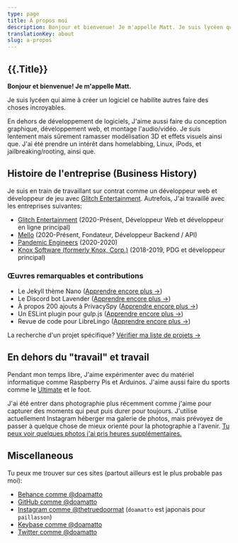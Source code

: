 ```yaml
---
type: page
title: À propos moi
description: Bonjour et bienvenue! Je m'appelle Matt. Je suis lycéen qui aime à créer un logiciel ce habilite autres faire des choses incroyables.
translationKey: about
slug: a-propos
---
```


## {{.Title}}

**Bonjour et bienvenue! Je m'appelle Matt.**

Je suis lycéen qui aime à créer un logiciel ce habilite autres faire des choses incroyables.

En dehors de développement de logiciels, J'aime aussi faire du conception graphique, développement web, et montage l'audio/vidéo. Je suis lentement mais sûrement ramasser modélisation 3D et effets visuels ainsi que. J'ai été prendre un intérêt dans homelabbing, Linux, iPods, et jailbreaking/rooting, ainsi que.

## Histoire de l'entreprise (Business History)

Je suis en train de travaillant sur contrat comme un développeur web et développeur de jeu avec [Glitch Entertainment](https://glitchbeta.doamatto.xyz). Autrefois, J'ai travaillé avec les entreprises suivantes:

- [Glitch Entertainment](https://playglitch.xyz) (2020-Présent, Développeur Web et développeur en ligne principal)
- [Mello](https://github.com/mello-app) (2020-Présent, Fondateur, Développeur Backend / API)
- [Pandemic Engineers](https://github.com/Pandemic-Engineers) (2020-2020)
- [Knox Software (formerly Knox, Corp.)](https://github.com/knoxsoftware) (2018-2019, PDG et développeur principal)

### Œuvres remarquables et contributions

- Le Jekyll thème Nano  ([Apprendre encore plus &rarr;](https://doamatto.xyz/nano))
- Le Discord bot Lavender ([Apprendre encore plus &rarr;](https://github.com/knoxsoftware/lavender))
- À propos 200 ajouts à PrivacySpy ([Apprendre encore plus &rarr;](/privacyspy))
- Un ESLint plugin pour gulp.js ([Apprendre encore plus &rarr;](https://github.com/flaganalytics/gulp-eslint))
- Revue de code pour LibreLingo ([Apprendre encore plus &rarr;](https://github.com/kantord/LibreLingo))

La recherche d'un projet spécifique? [Vérifier ma liste de projets &rarr;](/projects)

## En dehors du "travail" et travail

Pendant mon temps libre, J'aime expérimenter avec du matériel informatique comme Raspberry Pis et Arduinos. J'aime aussi faire du sports comme le [Ultimate](https://fr.wikipedia.org/wiki/Ultimate_(sport)) et le foot.

J'ai été entrer dans photographie plus récemment comme j'aime pour capturer des moments qui peut puis durer pour toujours. J'utilise actuellement Instagram héberger ma galerie de photos, mais prévoyez de passer à quelque chose de mieux orienté pour la photographie a l'avenir. [Tu peux voir quelques photos j'ai pris heures supplémentaires.](https://www.instagram.com/thetruedoormat/)

## Miscellaneous

Tu peux me trouver sur ces sites (partout ailleurs est le plus probable pas moi):

- [Behance comme @doamatto](https://be.net/doamatto)
- [GitHub comme @doamatto](https://github.com/doamatto)
- [Instagram comme @thetruedoormat](https://instagram.com/thetruedoormat) (`doamatto` est japonais pour `paillasson`)
- [Keybase comme @doamatto](https://keybase.io/doamatto)
- [Twitter comme @doamatto](https://twitter.com/doamatto)
